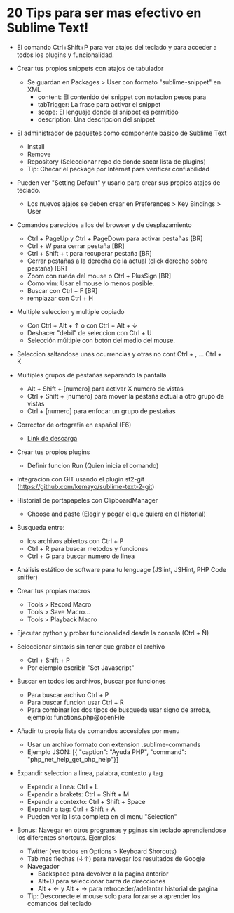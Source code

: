 
20 Tips para ser mas efectivo en Sublime Text!
==============================================

- El comando Ctrl+Shift+P para ver atajos del teclado y para acceder a todos los plugins y funcionalidad. 

- Crear tus propios snippets con atajos de tabulador
	* Se guardan en Packages > User con formato "sublime-snippet" en XML
		* content: El contenido del snippet con notacion pesos para 
		* tabTrigger: La frase para activar el snippet
		* scope: El lenguaje donde el snippet es permitido
		* description: Una descripcion del snippet

- El administrador de paquetes como componente básico de Sublime Text
	* Install
	* Remove
	* Repository (Seleccionar repo de donde sacar lista de plugins)
	* Tip: Checar el package por Internet para verificar confiabilidad

- Pueden ver "Setting Default" y usarlo para crear sus propios atajos de teclado.
	* Los nuevos ajajos se deben crear en Preferences > Key Bindings > User

- Comandos parecidos a los del browser y de desplazamiento
	* Ctrl + PageUp y Ctrl + PageDown para activar pestañas [BR]
	* Ctrl + W para cerrar pestaña [BR]
	* Ctrl + Shift + t para recuperar pestaña [BR]
	* Cerrar pestañas a la derecha de la actual (click derecho sobre pestaña) [BR]
	* Zoom con rueda del mouse o Ctrl + PlusSign [BR]
	* Como vim: Usar el mouse lo menos posible.
	* Buscar con Ctrl + F [BR]
	* remplazar con Ctrl + H

- Multiple seleccion y multiple copiado
	* Con Ctrl + Alt + ↑ o con Ctrl + Alt + ↓ 
	* Deshacer "debil" de seleccion con Ctrl + U
	* Selección múltiple con botón del medio del mouse.

- Seleccion saltandose unas ocurrencias y otras no cont Ctrl + , ... Ctrl + K

- Multiples grupos de pestañas separando la pantalla
	* Alt + Shift + [numero] para activar X numero de vistas
	* Ctrl + Shift + [numero] para mover la pestaña actual a otro grupo de vistas
	* Ctrl + [numero] para enfocar un grupo de pestañas

- Corrector de ortografia en español (F6)
	* [Link de descarga](https://mega.co.nz/#!TVp1wLBD!VCxZk2sji4Q3KlRqrZtxMXtBMWozhxKyD2bwdpiia0Y)

- Crear tus propios plugins
	* Definir funcion Run (Quien inicia el comando)

- Integracion con GIT usando el plugin st2-git (https://github.com/kemayo/sublime-text-2-git)

- Historial de portapapeles con ClipboardManager
	* Choose and paste (Elegir y pegar el que quiera en el historial)

- Busqueda entre:
	* los archivos abiertos con Ctrl + P
	* Ctrl + R para buscar metodos y funciones
	* Ctrl + G para buscar numero de linea

- Análisis estático de software para tu lenguage (JSlint, JSHint, PHP Code sniffer)

- Crear tus propias macros
	* Tools > Record Macro
	* Tools > Save Macro...
	* Tools > Playback Macro

- Ejecutar python y probar funcionalidad desde la consola (Ctrl + Ñ)

- Seleccionar sintaxis sin tener que grabar el archivo
	* Ctrl + Shift + P
	* Por ejemplo escribir "Set Javascript"

- Buscar en todos los archivos, buscar por funciones
	* Para buscar archivo Ctrl + P
	* Para buscar funcion usar Ctrl + R
	* Para combinar los dos tipos de busqueda usar signo de arroba, ejemplo: functions.php@openFile

- Añadir tu propia lista de comandos accesibles por menu
	* Usar un archivo formato con extension .sublime-commands
	* Ejemplo JSON: [{ "caption": "Ayuda PHP", "command": "php_net_help_get_php_help"}]

- Expandir seleccion a linea, palabra, contexto y tag 
	* Expandir a linea: Ctrl + L
	* Expandir a brakets: Ctrl + Shift + M
	* Expandir a contexto: Ctrl + Shift + Space
	* Expandir a tag: Ctrl + Shift + A
	* Pueden ver la lista completa en el menu "Selection"

- Bonus: Navegar en otros programas y pginas sin teclado aprendiendose los diferentes shortcuts. Ejemplos: 
	* Twitter (ver todos en Options > Keyboard Shorcuts)
	* Tab mas flechas (↓↑) para navegar los resultados de Google
	* Navegador
		* Backspace para devolver a la pagina anterior
		* Alt+D para seleccionar barra de direcciones
		* Alt + ← y Alt + → para retroceder/adelantar historial de pagina
	* Tip: Desconecte el mouse solo para forzarse a aprender los comandos del teclado

